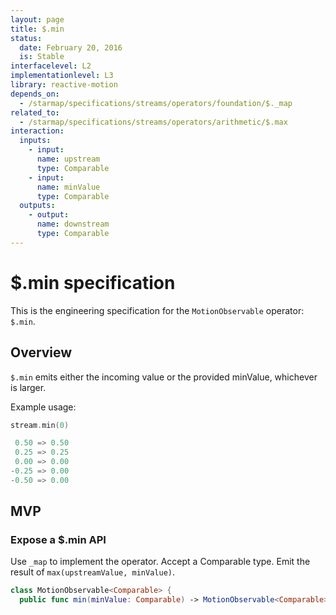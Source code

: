 ```yaml
---
layout: page
title: $.min
status:
  date: February 20, 2016
  is: Stable
interfacelevel: L2
implementationlevel: L3
library: reactive-motion
depends_on:
  - /starmap/specifications/streams/operators/foundation/$._map
related_to:
  - /starmap/specifications/streams/operators/arithmetic/$.max
interaction:
  inputs:
    - input:
      name: upstream
      type: Comparable
    - input:
      name: minValue
      type: Comparable
  outputs:
    - output:
      name: downstream
      type: Comparable
---
```


# $.min specification

This is the engineering specification for the `MotionObservable` operator: `$.min`.

## Overview

`$.min` emits either the incoming value or the provided minValue, whichever is larger.

Example usage:

```swift
stream.min(0)

 0.50 => 0.50
 0.25 => 0.25
 0.00 => 0.00
-0.25 => 0.00
-0.50 => 0.00
```

## MVP

### Expose a $.min API

Use `_map` to implement the operator. Accept a Comparable type. Emit the result of
`max(upstreamValue, minValue)`.

```swift
class MotionObservable<Comparable> {
  public func min(minValue: Comparable) -> MotionObservable<Comparable>
```
